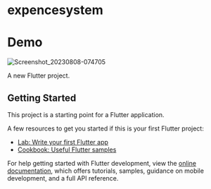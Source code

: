 # expencesystem

# Demo
![Screenshot_20230808-074705](https://github.com/Abhishekmantravat/Expencesystem_flutter_localstorage/assets/124698979/9ef90201-9ac7-47d7-abfa-0d6366901005)

A new Flutter project.

## Getting Started

This project is a starting point for a Flutter application.

A few resources to get you started if this is your first Flutter project:

- [Lab: Write your first Flutter app](https://docs.flutter.dev/get-started/codelab)
- [Cookbook: Useful Flutter samples](https://docs.flutter.dev/cookbook)

For help getting started with Flutter development, view the
[online documentation](https://docs.flutter.dev/), which offers tutorials,
samples, guidance on mobile development, and a full API reference.
